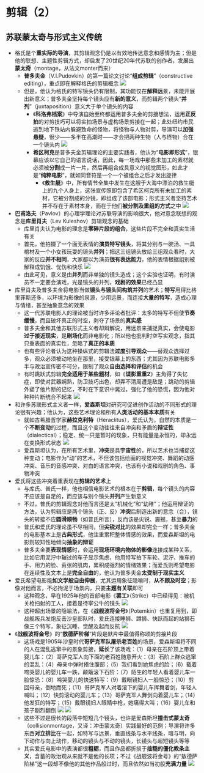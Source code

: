 # 剪辑（2）
## 苏联蒙太奇与形式主义传统
* 格氏是个**重实际的导演**，其剪辑观念仍是以有效地传达意念和感情为主；但是他的联想、主题性剪辑方式，却启发了20世纪20年代苏联的创作者，发展出**蒙太奇**（montage，从法文monter而来）
  * **普多夫金**（V.I.Pudovkin）的第一篇论文讨论“**组成剪辑**”（constructive editing），重点即在解释格氏的剪辑概念
![](images/2023-02-22-23-15-55.png)
  * 但是，他认为格氏的特写镜头仍有限制，其功能仅在**解释远**景，未能开展出新意义；普多夫金坚持每个镜头应有**新的意义**，而剪辑两个镜头“**并列**”（juxtaposition）意义大于单个镜头的内容
    * 《**科洛弗档案**》中导演自始至终都运用普多夫金的剪接想法，运用**正反拍**的对剪技巧可以将实拍场景与虚构场景剪接在一起；此处纽约市民逃到地下铁站内躲避致命的怪物，将怪物与人物对剪，导演可以**加强悬疑**，很少——多半在高潮时——才会把两种生物（人与怪物）合在一个镜头内
![](images/2023-02-22-23-01-47.png)
    * **希区柯克**是普多夫金剪辑理论的主要实践者，他认为“**电影即形式**”，银幕应该以它自己的语言说话，因此，每一场戏中那些未加工的素材就必须被**分割**成一片一片，然后再组合成具意义的视觉图形，如此才是“**纯粹电影**”，就如同音符是一个一个被组合之后才发出旋律
      * 《**救生艇**》中，所有情节全集中发生在这艘于大海中漂泊的救生艇上的九个人身上，这张宣传照即包含了希区柯克所有未加工的素材，它被分割成的分镜，即组成了该部电影；形式主义者坚持艺术并不存在于素材本身，而在于他们**被分割及重组的方式**之中
![](images/2023-02-22-23-03-31.png)
* **巴甫洛夫**（Pavlov）的心理学理论对苏联导演的影响很大，他对意念联想的观念是**库里肖夫**（Lev Kuleshov）剪辑观念的基础
  * 库里肖夫认为电影的理念是**零碎片段的组合**，这些片段不完全和真实生活有关
  * 首先，他拍摄了一个面无表情的**演员特写镜头**，将其分别与一碗汤、一具棺材及一个小女孩玩耍的镜头**并列**；把这三组镜头放给三组观众看时，大家的反应**并不相同**，大家都以为演员**很有表达能力**，他的表情根据组别被解释成饥饿、忧伤和快乐
![](images/2023-02-22-23-14-57.png)
  * 由此可见，意义是由**并列**而非单独的镜头造成；这个实验也证明，有时演员不一定要会演戏，光是镜头的并列，**戏剧的效果**已经凸显
* 库里肖夫及普多夫金将电影当做**镜头与镜头间构筑并列**的艺术；**特写**用得比格里菲斯还多，以环境为影像的泉源，少用远景，而连接**大量的特写**，造成心理与情绪，甚至抽象意念的效果
  * 这一代苏联电影人的理论被当时许多评论者批评：太多的特写不但使**节奏缓慢**，而且破坏真正的时空，剥夺了场景的**真实感**
  * 普多夫金和其他苏联形式主义者却辩解说，用远景来捕捉真实，会使电影**过于接近现实**，是**剧场化**而非电影化；所以他也批判时空写实观念，指其只重表面的真实性，忽略了**真正的本质**
  * 也有些评论者认为这种操纵式的剪辑法**过度引导观众**——替观众选择过多，观众必须被动地坐在那里，接受银幕上的东西；尤其因为苏联电影多半与政治宣传密不可分，限制了观众**自由选择和评估**的机会
  * 有时跳跃式剪辑**完全适用于某些题材**，如《**谍影重重2**》主角得了失忆症，即使对武器娴熟，防卫技巧出色，却弄不清周遭是敌是；跳动的剪辑外塑了他片断的记忆，不时在下意识中晃过，强化了他的恐慌，因为他对种种片断统合不起来
![](images/2023-02-22-23-09-29.png)
* 和许多苏联形式主义者一样，**爱森斯坦**对研究可促进创作活动的不同形式的理论很有兴趣；他认为，这些艺术理论和所有**人类活动的基本本质**有关
  * 就如古希腊哲学家**赫拉克利特**（Heraclitus），爱氏认为，自然的本质是一个**不断变动**的过程，而且这个变动往往来自冲突和矛盾的**辩证性**（dialectical）；稳定、统一只是暂时的现象，只有能量是永恒的，却永远在变换形式状态
![](images/2023-02-22-23-16-23.png)
  * 爱森斯坦认为，在所有艺术里，**冲突**是具**宇宙性**的，所以艺术也当捕捉这种变动；电影作为“动”的艺术，不但该包括绘画的视觉冲突、舞蹈的动感冲突、音乐的音感冲突、对白的语言冲突，也该有小说和戏剧的角色、事物冲突
* 爱氏将这些冲突着重表现在**剪辑的艺术**上
  * 与库氏、普氏一样，他也相信电影艺术的根本在于**剪辑**，每个镜头的内容不应该是自足的，而应该与别个镜头**并列**产生新意义
  * 不过，普氏的剪辑观念对他而言还是太“机械化”和“幼稚”；他运用辩证的方法，认为剪辑应是两个镜头（正、反）**冲突**后制造出新的意念（合），镜头的转接不应**圆滑顺畅**（如普氏所言），反而该是尖锐、震撼，甚至**暴力**的
  * 普氏和爱氏的理论虽不尽相同，但**尖锐对比**的效果却完全一样；普多夫金的电影基本上是**古典形式**，他注重累积整体情感的效果，而爱森斯坦的电影则较知性地倾向**抽象的辩证**
  * 普多夫金要**表现情感**时，会运用**现场环境内物体的影像**连接成某种关系，比如它用泥泞中辗过的车子显示焦虑，他用特写拍下车轮、泥泞、推车的手、用力的脸、贲张的肌肉，累积成强烈的情绪效果；而爱氏则希望电影在连续性及文本上是**完全自由**的，他认为普多夫金**太受制于现实主义**
* 爱氏希望电影能**如文学般自由伸展**，尤其运用象征隐喻时，**从不顾及时空**；影像对他而言，不必拘泥于场景内，只要**主题有关联**即可
  * 这种观念，早在1925年他的首部电影《**罢工**》（Strike）中已经得见：被机关枪扫射的工人，接着是待宰公牛的镜头
![](images/2023-02-22-23-19-05.png)
  * 这种超出场景的隐喻法，在《**战舰波将金号**》（Potemkin）也重复用到，即战舰叛兵发炮反击沙皇部队时，爱氏连接睡狮、蹲狮、快跃而起的站狮石像三个特写，象征沉睡、觉醒及起而反抗
![](images/2023-02-22-23-20-26.png)
* 《**战舰波将金号**》的“**敖德萨阶梯**”片段是默片中最值得称颂的剪接片段
  * 这场戏是1905年沙皇时代**哥萨克军队屠杀老百姓**的场景，爱森斯坦将不同的人在混乱逃窜中的景象剪接，**延长**了该场戏：（1）母亲在石阶顶上带着婴儿车：（2）哥萨克军人向下面的老百姓随意开火：（3）石阶上群众逃窜的混乱：（4）母亲中弹时捂住腹部；（5）我们看到她焦虑的脸；（6）载着啼哭婴儿的婴儿车一跌，颠簸滚下石阶：（7）陌生的年轻人看着婴儿车一脸惊恐：（8）啼哭婴儿的快速特写：（9）戴眼镜妇人一脸惊恐；（10）剪回母亲，倒地而死；（11）哥萨克军人对着滚下的婴儿车挥舞着剑，年轻人喊叫；（12）快剪滚动的婴儿车；（13）哥萨克军人舞剑向着婴儿车；（14）他发狂的特写；（15）戴眼镜妇人眼睛中枪，她痛得大叫；（16）婴儿车和孩子剧烈翻倒
![](images/2023-02-22-23-11-21.png)
![](images/2023-02-22-23-11-45.png)
  * 这些不过是很长的段落中短短几个镜头，也许是爱森斯坦**撞击式蒙太奇**（collisionmontage，又译：冲击蒙太奇）实践最好的范例；导演将许多东西**对立排比**在一起，如特写与远景，垂直线条与水平线条，暗与明，向下动作与向上动作，移动的镜头与不动的镜头，长镜头与超短镜头等等
  * 其实爱氏电影中的表演都很**粗粝**，而且作品都折损于**拙糙的僵化教条主义**，含蓄的政治观从来就不是他的长项；不过《战舰波将金号》的“敖德萨阶梯”这一段却不像他的其他作品般过时，而且依然如当初般**充满力量**
![](images/2023-02-22-23-11-02.png)